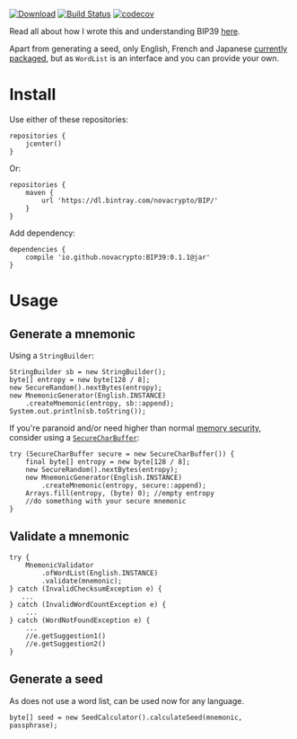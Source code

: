 [![Download](https://api.bintray.com/packages/novacrypto/BIP/BIP39/images/download.svg)](https://bintray.com/novacrypto/BIP/BIP39/_latestVersion) [![Build Status](https://travis-ci.org/NovaCrypto/BIP39.svg?branch=master)](https://travis-ci.org/NovaCrypto/BIP39) [![codecov](https://codecov.io/gh/NovaCrypto/BIP39/branch/master/graph/badge.svg)](https://codecov.io/gh/NovaCrypto/BIP39)

Read all about how I wrote this and understanding BIP39 [here](https://medium.com/@_west_on/coding-a-bip39-microlibrary-in-java-bb90c1109123).

Apart from generating a seed, only English, French and Japanese [currently packaged](https://github.com/NovaCrypto/BIP39/issues/1), but as `WordList` is an interface and you can provide your own.

# Install

Use either of these repositories:

```
repositories {
    jcenter()
}
```

Or:

```
repositories {
    maven {
        url 'https://dl.bintray.com/novacrypto/BIP/'
    }
}
```

Add dependency:

```
dependencies {
    compile 'io.github.novacrypto:BIP39:0.1.1@jar'
}

```

# Usage

## Generate a mnemonic

Using a `StringBuilder`:

```
StringBuilder sb = new StringBuilder();
byte[] entropy = new byte[128 / 8];
new SecureRandom().nextBytes(entropy);
new MnemonicGenerator(English.INSTANCE)
    .createMnemonic(entropy, sb::append);
System.out.println(sb.toString());
```

If you're paranoid and/or need higher than normal [memory security](https://medium.com/@_west_on/protecting-strings-in-jvm-memory-84c365f8f01c), consider using a [`SecureCharBuffer`](https://github.com/NovaCrypto/SecureString):

```
try (SecureCharBuffer secure = new SecureCharBuffer()) {
    final byte[] entropy = new byte[128 / 8];
    new SecureRandom().nextBytes(entropy);
    new MnemonicGenerator(English.INSTANCE)
        .createMnemonic(entropy, secure::append);
    Arrays.fill(entropy, (byte) 0); //empty entropy
    //do something with your secure mnemonic
}
```

## Validate a mnemonic

```
try {
    MnemonicValidator
        .ofWordList(English.INSTANCE)
        .validate(mnemonic);
} catch (InvalidChecksumException e) {
   ...
} catch (InvalidWordCountException e) {
    ...
} catch (WordNotFoundException e) {
    ...
    //e.getSuggestion1()
    //e.getSuggestion2()
}
```

## Generate a seed

As does not use a word list, can be used now for any language.

```
byte[] seed = new SeedCalculator().calculateSeed(mnemonic, passphrase);
```

